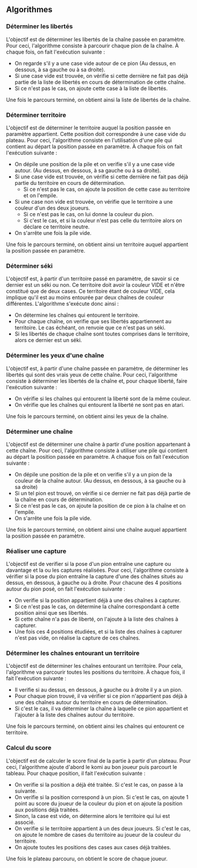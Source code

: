 Algorithmes
-------------------------

###  Déterminer les libertés

L'objectif est de déterminer les libertés de la chaîne passée en paramètre.
Pour ceci, l'algorithme consiste à parcourir chaque pion de la chaîne. À chaque fois, on fait l'exécution suivante :

 - On regarde s'il y a une case vide autour de ce pion (Au dessus, en dessous, à sa gauche ou à sa droite).
 - Si une case vide est trouvée, on vérifie si cette dernière ne fait pas déjà partie de la liste de libertés en cours de détermination de cette chaîne.
 - Si ce n'est pas le cas, on ajoute cette case à la liste de libertés.

Une fois le parcours terminé, on obtient ainsi la liste de libertés de la chaîne.

###  Déterminer territoire

L'objectif est de déterminer le territoire auquel la position passée en paramètre appartient. Cette position doit correspondre à une case vide du plateau. Pour ceci, l'algorithme consiste en l'utilisation d'une pile qui contient au départ la position passée en paramètre. À chaque fois on fait l'exécution suivante :

 - On dépile une position de la pile et on verifie s'il y a une case vide autour. (Au dessus, en dessous, à sa gauche ou à sa droite).
 - Si une case vide est trouvée, on vérifie si cette dernière ne fait pas déjà partie du territoire en cours de détermination.
     - Si ce n'est pas le cas, on ajoute la position de cette case au territoire et on l'empile.
 - Si une case non vide est trouvée, on vérifie que le territoire a une couleur d'un des deux joueurs.
     - Si ce n'est pas le cas, on lui donne la couleur du pion.
	 - Si c'est le cas, et si la couleur n'est pas celle du territoire alors on déclare ce territoire neutre.
 - On s'arrête une fois la pile vide.

Une fois le parcours terminé, on obtient ainsi un territoire auquel appartient la position passée en paramètre.

###  Déterminer séki

L'objectif est, à partir d'un territoire passé en paramètre, de savoir si ce dernier est un séki ou non. Ce territoire doit avoir la couleur VIDE et n'être constitué que de deux cases. Ce territoire étant de couleur VIDE, cela implique qu'il est au moins entourée par deux chaînes de couleur différentes. L'algorithme s'exécute donc ainsi :

 - On détermine les chaînes qui entourent le territoire.
 - Pour chaque chaîne, on verifie que ses libertés appartiennent au territoire. Le cas échéant, on renvoie que ce n'est pas un séki.
 - Si les libertés de chaque chaîne sont toutes comprises dans le territoire, alors ce dernier est un séki.

###  Déterminer les yeux d'une chaîne

L'objectif est, à partir d'une chaîne passée en paramètre, de déterminer les libertés qui sont des vrais yeux de cette chaîne. Pour ceci, l'algorithme consiste à déterminer les libertés de la chaîne et, pour chaque liberté, faire l'exécution suivante :
 - On vérifie si les chaînes qui entourent la liberté sont de la même couleur.
 - On vérifie que les chaînes qui entourent la liberté ne sont pas en atari.

Une fois le parcours terminé, on obtient ainsi les yeux de la chaîne.

###  Déterminer une chaîne

L'objectif est de déterminer une chaîne à partir d'une position appartenant à cette chaîne. Pour ceci, l'algorithme consiste à utiliser une pile qui contient au départ la position passée en paramètre. A chaque fois on fait l'exécution suivante :
 - On dépile une position de la pile et on verifie s'il y a un pion de la couleur de la chaîne autour. (Au dessus, en dessous, à sa gauche ou à sa droite)
 - Si un tel pion est trouvé, on vérifie si ce dernier ne fait pas déjà partie de la chaîne en cours de détermination.
 - Si ce n'est pas le cas, on ajoute la position de ce pion à la chaîne et on l'empile.
 - On s'arrête une fois la pile vide.

Une fois le parcours terminé, on obtient ainsi une chaîne auquel appartient la position passée en paramètre.

###  Réaliser une capture

L'objectif est de verifier si la pose d'un pion entraîne une capture ou davantage et la ou les captures réalisées. Pour ceci, l'algorithme consiste à vérifier si la pose du pion entraîne la capture d'une des chaînes situés au dessus, en dessous, à gauche ou à droite. Pour chacune des 4 positions autour du pion posé, on fait l'exécution suivante :

 - On verifie si la position appartient déjà à une des chaînes à capturer.
 - Si ce n'est pas le cas, on détermine la chaîne correspondant à cette position ainsi que ses libertés.
 - Si cette chaîne n'a pas de liberté, on l'ajoute à la liste des chaînes à capturer.
 - Une fois ces 4 positions étudiées, et si la liste des chaînes à capturer n'est pas vide, on réalise la capture de ces chaînes.

###  Déterminer les chaînes entourant un territoire

L'objectif est de déterminer les chaînes entourant un territoire. Pour cela, l'algorithme va parcourir toutes les positions du territoire. À chaque fois, il fait l'exécution suivante :

 - Il verifie si au dessus, en dessous, à gauche ou à droite il y a un pion.
 - Pour chaque pion trouvé, il va vérifier si ce pion n'appartient pas déjà à une des chaînes autour du territoire en cours de détermination.
 - Si c'est le cas, il va déterminer la chaîne à laquelle ce pion appartient et l'ajouter à la liste des chaînes autour du territoire.

Une fois le parcours terminé, on obtient ainsi les chaînes qui entourent ce territoire.

###  Calcul du score

L'objectif est de calculer le score final de la partie à partir d'un plateau. Pour ceci, l'algorithme ajoute d'abord le komi au bon joueur puis parcourt le tableau. Pour chaque position, il fait l'exécution suivante : 

 - On verifie si la position a déjà été traitée. Si c'est le cas, on passe à la suivante.
 - On verifie si la position correspond à un pion. Si c'est le cas, on ajoute 1 point au score du joueur de la couleur du pion et on ajoute la position aux positions déjà traitées.
 - Sinon, la case est vide, on détermine alors le territoire qui lui est associé.
 - On verifie si le territoire appartient à un des deux joueurs. Si c'est le cas, on ajoute le nombre de cases du territoire au joueur de la couleur du territoire.
 - On ajoute toutes les positions des cases aux cases déjà traitées.

Une fois le plateau parcouru, on obtient le score de chaque joueur.

